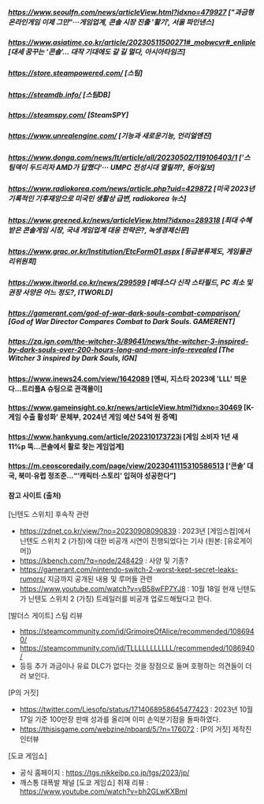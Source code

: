 ##### https://www.seoulfn.com/news/articleView.html?idxno=479927 ["과금형 온라인게임 이제 그만"···게임업계, 콘솔 시장 진출 '활기', 서울 파인낸스]
##### https://www.asiatime.co.kr/article/20230511500271#_mobwcvr#_enliple [대세 꿈꾸는 ‘콘솔’… 대작 기대에도 갈 길 멀다, 아시아타임즈]
##### https://store.steampowered.com/ [스팀]
##### https://steamdb.info/ [스팀DB]
##### https://steamspy.com/ [SteamSPY]
##### https://www.unrealengine.com/ [기능과 새로운기능, 언리얼엔진]
##### https://www.donga.com/news/It/article/all/20230502/119106403/1 ['스팀덱이 두드리자 AMD가 답했다'··· UMPC 전성시대 열릴까?, 동아일보]
##### https://www.radiokorea.com/news/article.php?uid=429872 [미국 2023년 기록적인 기후재앙으로 미국민 생활상 급변, radiokorea 뉴스]
##### https://www.greened.kr/news/articleView.html?idxno=289318 [최대 수혜 받은 콘솔게임 시장, 국내 게임업계 대응 전략은?, 녹생경제신문]
##### https://www.grac.or.kr/Institution/EtcForm01.aspx [등급분류제도, 게임물관리위원회]
##### https://www.itworld.co.kr/news/299599 [베데스다 신작 스타필드, PC 최소 및 권장 사양은 어느 정도?, ITWORLD]
##### https://gamerant.com/god-of-war-dark-souls-combat-comparison/ [God of War Director Compares Combat to Dark Souls. GAMERENT]
##### https://za.ign.com/the-witcher-3/89641/news/the-witcher-3-inspired-by-dark-souls-over-200-hours-long-and-more-info-revealed [The Witcher 3 inspired by Dark Souls, IGN]

#### https://www.inews24.com/view/1642089 [엔씨, 지스타 2023에 'LLL' 띄운다…트리플A 슈팅으로 관객몰이]
#### https://www.gameinsight.co.kr/news/articleView.html?idxno=30469 [K-게임 수출 활성화' 문체부, 2024년 게임 예산 54억 원 증액]
#### https://www.hankyung.com/article/202310173723i [게임 소비자 1년 새 11%p 뚝…콘솔에서 활로 찾는 게임업계]
#### https://m.ceoscoredaily.com/page/view/2023041115310586513 [‘콘솔’ 대국, 북미·유럽 정조준…“‘캐릭터·스토리’ 입혀야 성공한다”]

#### 참고 사이트 (출처)
[닌텐도 스위치] 후속작 관련
- https://zdnet.co.kr/view/?no=20230908090839 : 2023년 [게임스컴]에서 닌텐도 스위치 2 (가칭)에 대한 비공개 시연이 진행되었다는 기사 (원본: [유로게이머])
- https://kbench.com/?q=node/248429 : 사양 및 기종?
- https://gamerant.com/nintendo-switch-2-worst-kept-secret-leaks-rumors/ 지금까지 공개된 내용 및 루머들 관련
- https://www.youtube.com/watch?v=vB58wFP7YJ8 : 10월 18일 현재 닌텐도가 닌텐도 스위치 2 (가칭) 트레일러를 비공개 업로드해뒀다고 한다.

[발더스 게이트] 스팀 리뷰
- https://steamcommunity.com/id/GrimoireOfAlice/recommended/1086940/
- https://steamcommunity.com/id/TLLLLLLLLLLL/recommended/1086940/
- 등등 추가 과금이나 유료 DLC가 없다는 것을 장점으로 들며 호평하는 의견들이 더러 보인다.

[P의 거짓]
- https://twitter.com/Liesofp/status/1714068958645477423 : 2023년 10월 17일 기준 100만장 판매 성과를 올리며 이미 손익분기점을 돌파하였다. 
- https://thisisgame.com/webzine/nboard/5/?n=176072 : [P의 거짓] 제작진 인터뷰

[도쿄 게임쇼]
- 공식 홈페이지 : https://tgs.nikkeibp.co.jp/tgs/2023/jp/
- 깨스통 대폭발 채널 [도쿄 게임쇼] 취재 리뷰 : https://www.youtube.com/watch?v=bh2GLwKXBmI
